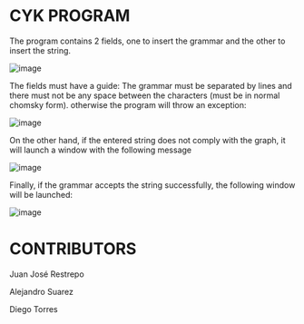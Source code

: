 # CYK PROGRAM

The program contains 2 fields, one to insert the grammar and the other to insert the string.

![image](https://user-images.githubusercontent.com/46894535/119425495-1dd8d800-bccd-11eb-8ea3-788a65218550.png)

The fields must have a guide: The grammar must be separated by lines and there must not be any space between the characters (must be in normal chomsky form). otherwise the program will throw an exception:

![image](https://user-images.githubusercontent.com/46894535/119426106-444b4300-bcce-11eb-911b-b281a46d0e7c.png)

On the other hand, if the entered string does not comply with the graph, it will launch a window with the following message

![image](https://user-images.githubusercontent.com/46894535/119426266-807ea380-bcce-11eb-888b-403eded0e9b2.png)

Finally, if the grammar accepts the string successfully, the following window will be launched:

![image](https://user-images.githubusercontent.com/46894535/119426343-a7d57080-bcce-11eb-8343-ff8386f04c37.png)

# CONTRIBUTORS

Juan José Restrepo

Alejandro Suarez

Diego Torres
